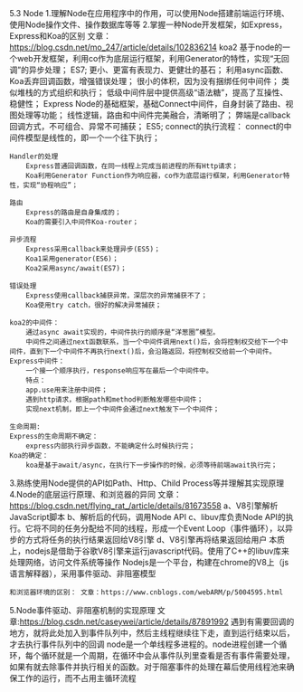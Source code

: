 5.3 Node
1.理解Node在应用程序中的作用，可以使用Node搭建前端运行环境、使用Node操作文件、操作数据库等等
2.掌握一种Node开发框架，如Express，Express和Koa的区别
    文章：https://blog.csdn.net/mo_247/article/details/102836214
    koa2
        基于node的一个web开发框架，利用co作为底层运行框架，利用Generator的特性，实现“无回调”的异步处理；
        ES7;
        更小、更富有表现力、更健壮的基石；
        利用async函数、Koa丢弃回调函数，增强错误处理；
        很小的体积，因为没有捆绑任何中间件；
        类似堆栈的方式组织和执行；
        低级中间件层中提供高级“语法糖”，提高了互操性、稳健性；
    Express
        Node的基础框架，基础Connect中间件，自身封装了路由、视图处理等功能；
        线性逻辑，路由和中间件完美融合，清晰明了；
        弊端是callback回调方式，不可组合、异常不可捕获；
        ES5;
        connect的执行流程：
        connect的中间件模型是线性的，即一个一个往下执行；
    
    Handler的处理
        Express普通回调函数，在同一线程上完成当前进程的所有Http请求；
        Koa利用Generator Function作为响应器，co作为底层运行框架，利用Generator特性，实现“协程响应”；
    
    路由
        Express的路由是自身集成的；
        Koa的需要引入中间件Koa-router；

    异步流程
        Express采用callback来处理异步(ES5)；
        Koa1采用generator(ES6)；
        Koa2采用async/await(ES7)；
    
    错误处理
        Express使用callback捕获异常，深层次的异常捕获不了；
        Koa使用try catch，很好的解决异常捕获；

    koa2的中间件：
        通过async await实现的，中间件执行的顺序是“洋葱圈”模型。
        中间件之间通过next函数联系，当一个中间件调用next()后，会将控制权交给下一个中间件，直到下一个中间件不再执行next()后，会沿路返回，将控制权交给前一个中间件。
    Express中间件：
        一个接一个顺序执行，response响应写在最后一个中间件中。
        特点：
        app.use用来注册中间件；
        遇到http请求，根据path和method判断触发哪些中间件；
        实现next机制，即上一个中间件会通过next触发下一个中间件；

    生命周期:
    Express的生命周期不确定：
 	    express内部执行异步函数，不能确定什么时候执行完；
    Koa的确定：
        koa是基于await/async，在执行下一步操作的时候，必须等待前端await执行完；
3.熟练使用Node提供的API如Path、Http、Child Process等并理解其实现原理
4.Node的底层运行原理、和浏览器的异同
    文章：https://blog.csdn.net/flying_rat_/article/details/81673558
    a、V8引擎解析JavaScript脚本
    b、解析后的代码，调用Node API
    c、libuv库负责Node API的执行。它将不同的任务分配给不同的线程，形成一个Event Loop（事件循环），以异步的方式将任务的执行结果返回给V8引擎
    d、V8引擎再将结果返回给用户
    本质上，nodejs是借助于谷歌V8引擎来运行javascript代码。使用了C++的libuv库来处理网络，访问文件系统等操作
    Nodejs是一个平台，构建在chrome的V8上（js语言解释器），采用事件驱动、非阻塞模型

    和浏览器环境的区别： 文章：https://www.cnblogs.com/webARM/p/5004595.html
5.Node事件驱动、非阻塞机制的实现原理
    文章:https://blog.csdn.net/caseywei/article/details/87891992
    遇到有需要回调的地方，就将此处加入到事件队列中，然后主线程继续往下走，直到运行结束以后，才去执行事件队列中的回调
    node是一个单线程多进程的。node进程创建一个循环，每个循环就是一个周期，在循环中会从事件队列里查看是否有事件需要处理，如果有就去除事件并执行相关的函数。对于阻塞事件的处理在幕后使用线程池来确保工作的运行，而不占用主循环流程


